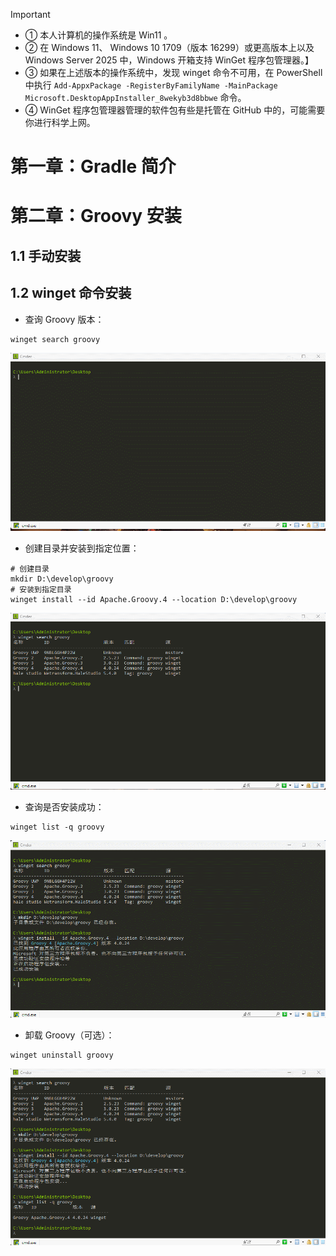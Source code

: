 > [!IMPORTANT]
>
> * ① 本人计算机的操作系统是 Win11 。
> * ② 在 Windows 11、 Windows 10 1709（版本 16299）或更高版本上以及 Windows Server 2025 中，Windows 开箱支持 WinGet 程序包管理器。】
> * ③ 如果在上述版本的操作系统中，发现 winget 命令不可用，在 PowerShell 中执行 `Add-AppxPackage -RegisterByFamilyName -MainPackage Microsoft.DesktopAppInstaller_8wekyb3d8bbwe` 命令。
> * ④ WinGet 程序包管理器管理的软件包有些是托管在 GitHub 中的，可能需要你进行科学上网。



# 第一章：Gradle 简介



# 第二章：Groovy 安装

## 1.1 手动安装



## 1.2 winget 命令安装

* 查询 Groovy 版本：

```shell
winget search groovy
```

![](./assets/1.gif)

* 创建目录并安装到指定位置：

```shell
# 创建目录
mkdir D:\develop\groovy
# 安装到指定目录
winget install --id Apache.Groovy.4 --location D:\develop\groovy
```

![](./assets/2.gif)

* 查询是否安装成功：

```shell
winget list -q groovy
```

![](./assets/3.gif)

* 卸载 Groovy（可选）：

```shell
winget uninstall groovy
```

![](./assets/4.gif)
